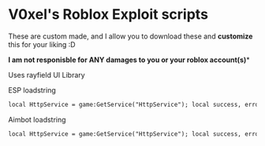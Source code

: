 # V0xel's Roblox Exploit scripts
These are custom made, and I allow you to download these and **customize** this for your liking :D

**I am not responisble for ANY damages to you or your roblox account(s)***

Uses rayfield UI Library

ESP loadstring
```md
local HttpService = game:GetService("HttpService"); local success, errorMessage = pcall(function() loadstring(HttpService:GetAsync("https://raw.githubusercontent.com/sweeneylogand1061/V0xels-RobloxExpl0itScripts/main/V0xelESP.lua"))() end); if not success then warn("Error loading script: " .. errorMessage) end
```

Aimbot loadstring
```md
local HttpService = game:GetService("HttpService"); local success, errorMessage = pcall(function() loadstring(HttpService:GetAsync("https://raw.githubusercontent.com/sweeneylogand1061/V0xels-RobloxExpl0itScripts/main/V0xelAimbot.lua"))() end); if not success then warn("Error loading script: " .. errorMessage) end
```

